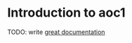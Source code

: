 # Introduction to aoc1

TODO: write [great documentation](http://jacobian.org/writing/what-to-write/)
